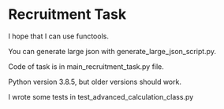 # Recruitment Task

I hope that I can use functools.

You can generate large json with generate_large_json_script.py.

Code of task is in main_recruitment_task.py file.

Python version 3.8.5, but older versions should work.

I wrote some tests in test_advanced_calculation_class.py
